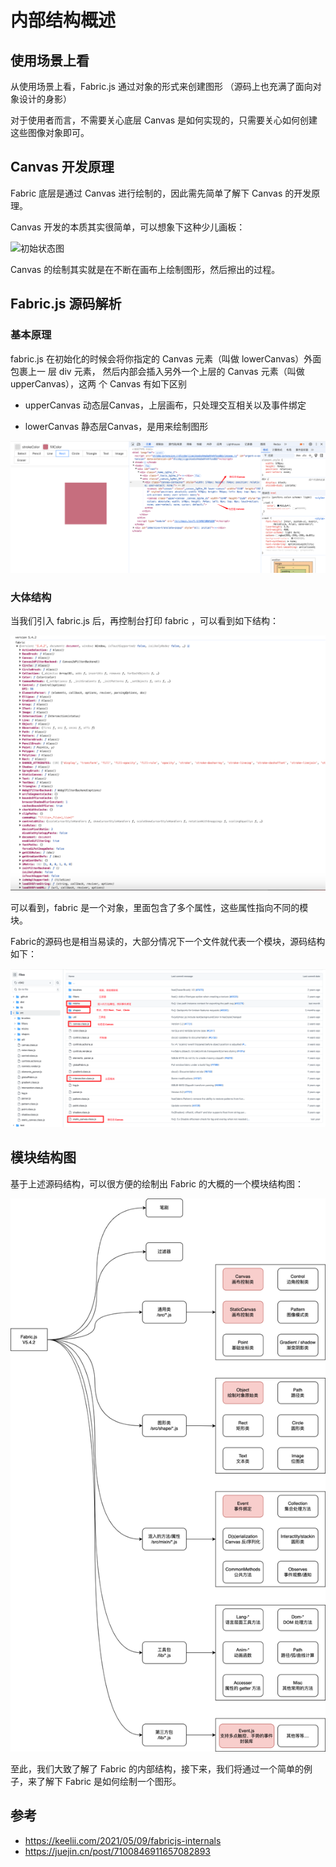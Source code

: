 # 内部结构概述

## 使用场景上看

从使用场景上看，Fabric.js 通过对象的形式来创建图形 （源码上也充满了面向对象设计的身影）

对于使用者而言，不需要关心底层 Canvas 是如何实现的，只需要关心如何创建这些图像对象即可。

## Canvas 开发原理

Fabric 底层是通过 Canvas 进行绘制的，因此需先简单了解下 Canvas 的开发原理。

Canvas 开发的本质其实很简单，可以想象下这种少儿画板：

![初始状态图](./../../public/assets/fabric/1.png)

Canvas 的绘制其实就是在不断在画布上绘制图形，然后擦出的过程。

## Fabric.js 源码解析

### 基本原理

fabric.js 在初始化的时候会将你指定的 Canvas 元素（叫做 lowerCanvas）外面包裹上一 层 div 元素， 然后内部会插入另外一个上层的 Canvas 元素（叫做 upperCanvas），这两 个 Canvas 有如下区别

- upperCanvas 动态层Canvas，上层画布，只处理交互相关以及事件绑定

- lowerCanvas 静态层Canvas，是用来绘制图形

![alt text](./../../public/assets/fabric/4.png)


### 大体结构

当我们引入 fabric.js 后，再控制台打印 fabric ，可以看到如下结构：

![初始状态图](./../../public/assets/fabric/2.png)

可以看到，fabric 是一个对象，里面包含了多个属性，这些属性指向不同的模块。

Fabric的源码也是相当易读的，大部分情况下一个文件就代表一个模块，源码结构如下：

![alt text](./../../public/assets/fabric/5.png)


## 模块结构图

基于上述源码结构，可以很方便的绘制出 Fabric 的大概的一个模块结构图：

![alt text](./../../public/assets/fabric/6.png)

至此，我们大致了解了 Fabric 的内部结构，接下来，我们将通过一个简单的例子，来了解下 Fabric 是如何绘制一个图形。


## 参考
- https://keelii.com/2021/05/09/fabricjs-internals
- https://juejin.cn/post/7100846911657082893